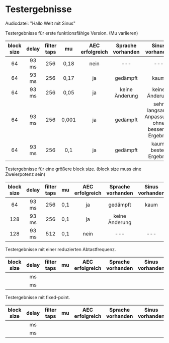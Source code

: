 # Testergebnisse


Audiodatei: "Hallo Welt mit Sinus"

Testergebnisse für erste funktionsfähige Version. (Mu variieren)

| block size    | delay     | filter taps   | mu    | AEC erfolgreich   | Sprache vorhanden | Sinus vorhanden   | 
| :--------:    | :---:     | :---------:   | :-:   | :------------:    | :---------------: | :-------------:   |
| 64            | 93 ms     | 256           | 0,18  | nein              | ---               | ---               |
| 64            | 93 ms     | 256           | 0,17  | ja                | gedämpft          | kaum              |
| 64            | 93 ms     | 256           | 0,05  | ja                | keine Änderung    | keine Änderung    |
| 64            | 93 ms     | 256           | 0,001 | ja                | gedämpft  | sehr langsame Anpassung, ohne besseres Ergebnis |
| 64            | 93 ms     | 256           | 0,1   | ja                | gedämpft          | kaum, bestes Ergebnis              |




Testergebnisse für eine größere block size. (block size muss eine Zweierpotenz sein)

| block size    | delay     | filter taps   | mu    | AEC erfolgreich   | Sprache vorhanden | Sinus vorhanden   |
| :--------:    | :---:     | :---------:   | :-:   | :------------:    | :---------------: | :-------------:   |
| 64            | 93 ms     | 256           | 0,1   | ja                | gedämpft          | kaum              |
| 128           | 93 ms     | 256           | 0,1   | ja                | keine Änderung    |                   |
| 128           | 93 ms     | 512           | 0,1   | nein              | ---               | ---               |



Testergebnisse mit einer reduzierten Abtastfrequenz.

| block size    | delay     | filter taps   | mu    | AEC erfolgreich   | Sprache vorhanden | Sinus vorhanden   |
| :--------:    | :---:     | :---------:   | :-:   | :------------:    | :---------------: | :-------------:   |
|               |  ms       |               |       |                   |                   |                   |
|               |  ms       |               |       |                   |                   |                   |

Testergebnisse mit fixed-point.

| block size    | delay     | filter taps   | mu    | AEC erfolgreich   | Sprache vorhanden | Sinus vorhanden   |
| :--------:    | :---:     | :---------:   | :-:   | :------------:    | :---------------: | :-------------:   |
|               |  ms       |               |       |                   |                   |                   |
|               |  ms       |               |       |                   |                   |                   |


